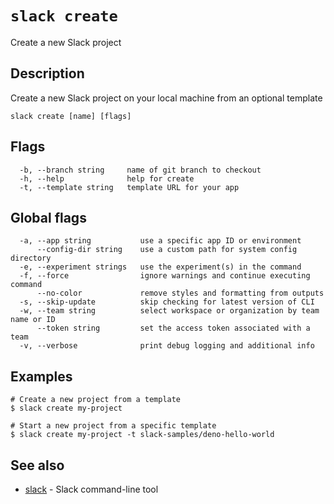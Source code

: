 # `slack create`

Create a new Slack project

## Description

Create a new Slack project on your local machine from an optional template

```
slack create [name] [flags]
```

## Flags

```
  -b, --branch string     name of git branch to checkout
  -h, --help              help for create
  -t, --template string   template URL for your app
```

## Global flags

```
  -a, --app string           use a specific app ID or environment
      --config-dir string    use a custom path for system config directory
  -e, --experiment strings   use the experiment(s) in the command
  -f, --force                ignore warnings and continue executing command
      --no-color             remove styles and formatting from outputs
  -s, --skip-update          skip checking for latest version of CLI
  -w, --team string          select workspace or organization by team name or ID
      --token string         set the access token associated with a team
  -v, --verbose              print debug logging and additional info
```

## Examples

```
# Create a new project from a template
$ slack create my-project

# Start a new project from a specific template
$ slack create my-project -t slack-samples/deno-hello-world
```

## See also

* [slack](slack)	 - Slack command-line tool

